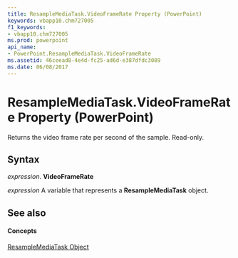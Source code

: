 ```yaml
---
title: ResampleMediaTask.VideoFrameRate Property (PowerPoint)
keywords: vbapp10.chm727005
f1_keywords:
- vbapp10.chm727005
ms.prod: powerpoint
api_name:
- PowerPoint.ResampleMediaTask.VideoFrameRate
ms.assetid: 46ceead8-4e4d-fc25-ad6d-e387dfdc3089
ms.date: 06/08/2017
---
```



# ResampleMediaTask.VideoFrameRate Property (PowerPoint)

Returns the video frame rate per second of the sample. Read-only.


## Syntax

 _expression_. **VideoFrameRate**

 _expression_ A variable that represents a **ResampleMediaTask** object.


## See also


#### Concepts


[ResampleMediaTask Object](resamplemediatask-object-powerpoint.md)

